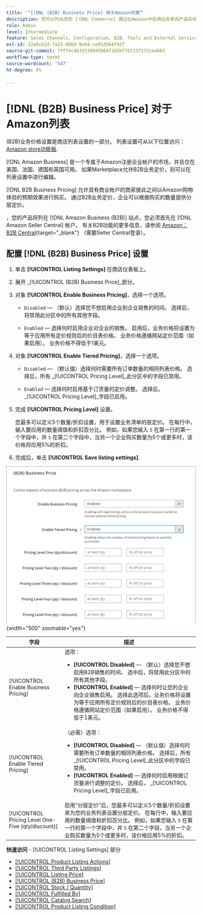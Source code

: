 ```yaml
---
title: '"[!DNL (B2B) Business Price] 用于Amazon列表”'
description: 您可以列出您的 [!DNL Commerce] 通过在Amazon中启用业务来将产品存储在Amazon Business (B2B)网站上 [!DNL Seller Central] 帐户。
role: Admin
level: Intermediate
feature: Sales Channels, Configuration, B2B, Tools and External Services, Merchandising, Integration
exl-id: 12a6cb2d-7a22-4b6d-9e94-ce91d564f42f
source-git-commit: 7fff4c463551089fb64f2d5bf7bf23f272ce4663
workflow-type: tm+mt
source-wordcount: '547'
ht-degree: 0%

---
```


# [!DNL (B2B) Business Price] 对于Amazon列表

(B2B)业务价格设置是商店列表设置的一部分。 列表设置可从以下位置访问： [Amazon store功能板](./amazon-store-dashboard.md).

[!DNL Amazon Business] 是一个专属于Amazon注册企业帐户的市场，并且仅在美国、法国、德国和英国可用。 如果Marketplace允许B2B业务定价，则可以在列表设置中进行编辑。

[!DNL B2B Business Pricing] 允许具有商业帐户的商家彼此之间以Amazon购物体验的预期效果进行购买。 通过B2B业务定价，企业可以根据购买的数量提供分层定价。

，您的产品将列在 [!DNL Amazon Business (B2B)] 站点，您必须首先在 [!DNL Amazon Seller Central] 帐户。 有关B2B功能的更多信息，请参阅 [Amazon：B2B Central](https://sellercentral.amazon.com/gp/help/G202161480/){target="_blank"} （需要Seller Central登录）。

## 配置 [!DNL (B2B) Business Price] 设置

1. 单击 **[!UICONTROL Listing Settings]** 在商店仪表板上。

1. 展开 _[!UICONTROL (B2B) Business Price]_部分。

1. 对象 **[!UICONTROL Enable Business Pricing]**，选择一个选项。

   - `Disabled`  — （默认）选择您不想启用企业到企业销售的时间。 选择后，将禁用此分区中的所有其他字段。

   - `Enabled`  — 选择何时启用企业对企业的销售。 启用后，业务价格将设置为等于应用所有定价规则后的价目表价格。 业务价格遵循网站定价范围（如果启用）。 业务价格不得低于1美元。

1. 对象 **[!UICONTROL Enable Tiered Pricing]**，选择一个选项。

   - `Disabled`  — （默认值）选择何时需要所有订单数量的相同列表价格。 选择后，所有 _[!UICONTROL Pricing Level]_此分区中的字段已禁用。

   - `Enabled`  — 选择何时启用基于订货量的定价调整。 选择后， _[!UICONTROL Pricing Level]_字段已启用。

1. 完成 **[!UICONTROL Pricing Level]** 设置。

   您最多可以定义5个数量/折扣设置，用于设置业务清单的层定价。 在每行中，输入要应用的数量阈值和折扣百分比。 例如，如果您输入 `5` 在第一行的第一个字段中，并 `5` 在第二个字段中，当另一个企业购买数量为5个或更多时，该价格将应用5%的折扣。

1. 完成后，单击 **[!UICONTROL Save listing settings]**.

![Amazon Business Pricing (B2B)](assets/amazon-business-pricing.png){width="500" zoomable="yes"}

| 字段 | 描述 |
|----------------------------------------------------|------------------------------------------------------------------------------------------------------------------------------------------------------------------------------------------------------------------------------------------------------------------------------------------------------------------------------------------------------------------------------------------------------------------------------------------------------------------------------------------------------------------------|
| [!UICONTROL Enable Business Pricing] | 选项： <ul><li>**[!UICONTROL Disabled]**  — （默认）选择您不想启用B2B销售的时间。 选中后，将禁用此分区中的所有其他字段。</li><li>**[!UICONTROL Enabled]**  — 选择何时让您的企业向企业销售启用。 选择此选项后，业务价格将设置为等于应用所有定价规则后的价目表价格。 业务价格遵循网站定价范围（如果启用）。 业务价格不得低于1美元。</li></ul> |
| [!UICONTROL Enable Tiered Pricing] | （必需）选项： <ul><li>**[!UICONTROL Disabled]**  — （默认值）选择何时需要所有订单数量的相同列表价格。 选择后，所有 _[!UICONTROL Pricing Level]_此分区中的字段已禁用。</li><li>**[!UICONTROL Enabled]**  — 选择何时启用根据订货量进行调整的定价。 选择后， _[!UICONTROL Pricing Level]_字段已启用。</li></ul> |
| [!UICONTROL Pricing Level One-Five (qty/discount)] | 启用“分层定价”后，您最多可以定义5个数量/折扣设置来为您的业务列表设置分层定价。 在每行中，输入要应用的数量阈值和折扣百分比。 例如，如果您输入 `5` 在第一行的第一个字段中，并 `5` 在第二个字段，当另一个企业购买数量为5个或更多时，该价格应用5%的折扣。 |

**快速访问** - [!UICONTROL Listing Settings] 部分

- [[!UICONTROL Product Listing Actions]](./product-listing-actions.md)
- [[!UICONTROL Third Party Listings]](./third-party-listing-settings.md)
- [[!UICONTROL Listing Price]](./listing-price.md)
- [[!UICONTROL (B2B) Business Price]](./business-pricing.md)
- [[!UICONTROL Stock / Quantity]](./stock-quantity.md)
- [[!UICONTROL Fulfilled By]](./fulfilled-by.md)
- [[!UICONTROL Catalog Search]](./catalog-search.md)
- [[!UICONTROL Product Listing Condition]](./product-listing-condition.md)
